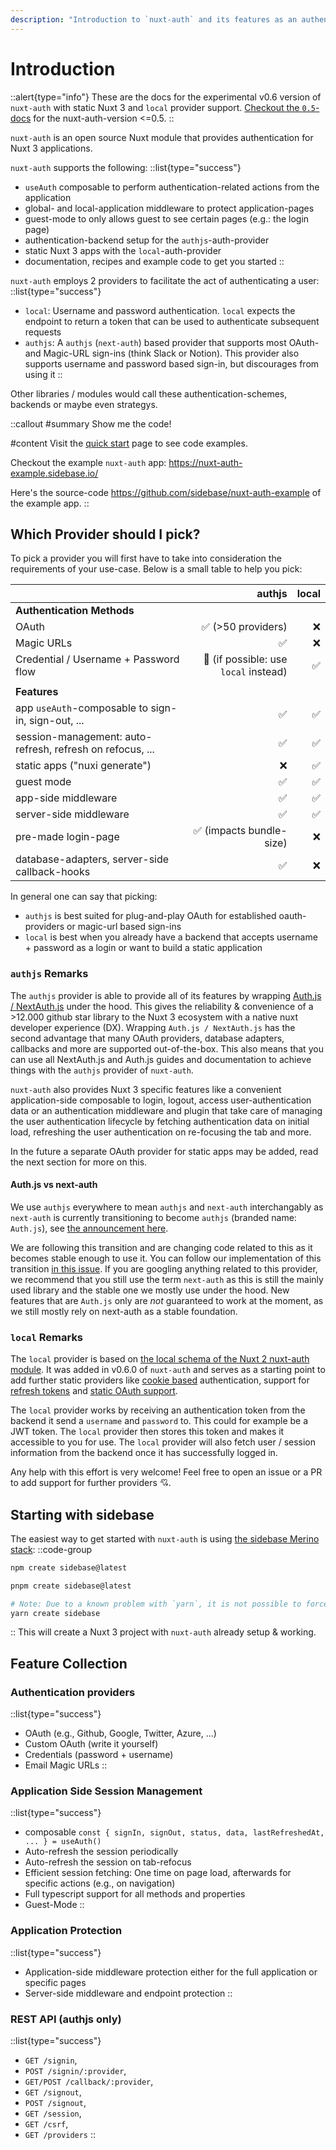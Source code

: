 ```yaml
---
description: "Introduction to `nuxt-auth` and its features as an authentication module for your Vue / Nuxt 3 application: authentication for static- and non-static Nuxt 3 applications."
---
```


# Introduction

::alert{type="info"}
These are the docs for the experimental v0.6 version of `nuxt-auth` with static Nuxt 3 and `local` provider support. [Checkout the `0.5`-docs](/nuxt-auth/getting-started) for the nuxt-auth-version <=0.5.
::

`nuxt-auth` is an open source Nuxt module that provides authentication for Nuxt 3 applications.

`nuxt-auth` supports the following:
::list{type="success"}
- `useAuth` composable to perform authentication-related actions from the application
- global- and local-application middleware to protect application-pages
- guest-mode to only allows guest to see certain pages (e.g.: the login page)
- authentication-backend setup for the `authjs`-auth-provider
- static Nuxt 3 apps with the `local`-auth-provider
- documentation, recipes and example code to get you started
::

`nuxt-auth` employs 2 providers to facilitate the act of authenticating a user:
::list{type="success"}
- `local`: Username and password authentication. `local` expects the endpoint to return a token that can be used to authenticate subsequent requests
- `authjs`: A `authjs` (`next-auth`) based provider that supports most OAuth- and Magic-URL sign-ins (think Slack or Notion). This provider also supports username and password based sign-in, but discourages from using it
::

Other libraries / modules would call these authentication-schemes, backends or maybe even strategys.

::callout
#summary
Show me the code!

#content
Visit the [quick start](/nuxt-auth/0.6/getting-started/quick-start) page to see code examples.

Checkout the example `nuxt-auth` app: https://nuxt-auth-example.sidebase.io/

Here's the source-code https://github.com/sidebase/nuxt-auth-example of the example app.
::

## Which Provider should I pick?

To pick a provider you will first have to take into consideration the requirements of your use-case. Below is a small table to help you pick:

|                                                           	|                               authjs 	| local 	|
|-----------------------------------------------------------	|-------------------------------------:	|------:	|
| **Authentication Methods**                                	|                                      	|       	|
| OAuth                                                     	|                    ✅ (>50 providers) 	|     ❌ 	|
| Magic URLs                                                	|                                    ✅ 	|     ❌ 	|
| Credential / Username + Password flow                     	| 🚧 (if possible: use `local` instead) 	|     ✅ 	|
|                                                           	|                                      	|       	|
| **Features**                                              	|                                      	|       	|
| app `useAuth`-composable to sign-in, sign-out, ...        	|                                    ✅ 	|     ✅ 	|
| session-management: auto-refresh, refresh on refocus, ... 	| ✅                                    	| ✅     	|
| static apps ("nuxi generate")                             	| ❌                                    	| ✅     	|
| guest mode                                                	| ✅                                    	| ✅     	|
| app-side middleware                                       	| ✅                                    	| ✅     	|
| server-side middleware                                    	| ✅                                    	| ✅     	|
| pre-made login-page                                       	| ✅ (impacts bundle-size)              	| ❌     	|
| database-adapters, server-side callback-hooks             	| ✅                                    	| ❌     	|

In general one can say that picking:
- `authjs` is best suited for plug-and-play OAuth for established oauth-providers or magic-url based sign-ins
- `local` is best when you already have a backend that accepts username + password as a login or want to build a static application

### `authjs` Remarks

The `authjs` provider is able to provide all of its features by wrapping [Auth.js / NextAuth.js](https://github.com/nextauthjs/next-auth) under the hood. This gives the reliability & convenience of a >12.000 github star library to the Nuxt 3 ecosystem with a native nuxt developer experience (DX). Wrapping `Auth.js / NextAuth.js` has the second advantage that many OAuth providers, database adapters, callbacks and more are supported out-of-the-box. This also means that you can use all NextAuth.js and Auth.js guides and documentation to achieve things with the `authjs` provider of `nuxt-auth`.

`nuxt-auth` also provides Nuxt 3 specific features like a convenient application-side composable to login, logout, access user-authentication data or an authentication middleware and plugin that take care of managing the user authentication lifecycle by fetching authentication data on initial load, refreshing the user authentication on re-focusing the tab and more.

In the future a separate OAuth provider for static apps may be added, read the next section for more on this.

#### Auth.js vs next-auth

We use `authjs` everywhere to mean `authjs` and `next-auth` interchangably as `next-auth` is currently transitioning to become `authjs` (branded name: `Auth.js`), see [the announcement here](https://twitter.com/balazsorban44/status/1603082914362986496).

We are following this transition and are changing code related to this as it becomes stable enough to use it. You can follow our implementation of this transition [in this issue](https://github.com/sidebase/nuxt-auth/0.6/issues/117). If you are googling anything related to this provider, we recommend that you still use the term `next-auth` as this is still the mainly used library and the stable one we mostly use under the hood. New features that are `Auth.js` only are _not_ guaranteed to work at the moment, as we still mostly rely on next-auth as a stable foundation.

### `local` Remarks

The `local` provider is based on [the local schema of the Nuxt 2 nuxt-auth module](https://auth.nuxtjs.org/schemes/local). It was added in v0.6.0 of `nuxt-auth` and serves as a starting point to add further static providers like [cookie based](https://auth.nuxtjs.org/schemes/cookie) authentication, support for [refresh tokens](https://auth.nuxtjs.org/schemes/refresh) and [static OAuth support](https://auth.nuxtjs.org/schemes/oauth2).

The `local` provider works by receiving an authentication token from the backend it send a `username` and `password` to. This could for example be a JWT token. The `local` provider then stores this token and makes it accessible to you for use. The `local` provider will also fetch user / session information from the backend once it has successfully logged in.

Any help with this effort is very welcome! Feel free to open an issue or a PR to add support for further providers 💘.

## Starting with sidebase

The easiest way to get started with `nuxt-auth` is using [the sidebase Merino stack](/sidebase):
::code-group
```bash [npm]
npm create sidebase@latest
```
```bash [pnpm]
pnpm create sidebase@latest
```
```bash [yarn]
# Note: Due to a known problem with `yarn`, it is not possible to force yarn to always use `@latest`: https://github.com/yarnpkg/yarn/issues/6587
yarn create sidebase
```
::
This will create a Nuxt 3 project with `nuxt-auth` already setup & working.

## Feature Collection

###  Authentication providers

::list{type="success"}
- OAuth (e.g., Github, Google, Twitter, Azure, ...)
- Custom OAuth (write it yourself)
- Credentials (password + username)
- Email Magic URLs
::

### Application Side Session Management

::list{type="success"}
- composable `const { signIn, signOut, status, data, lastRefreshedAt, ... } = useAuth()`
- Auto-refresh the session periodically
- Auto-refresh the session on tab-refocus
- Efficient session fetching: One time on page load, afterwards for specific actions (e.g., on navigation)
- Full typescript support for all methods and properties
- Guest-Mode
::

### Application Protection

::list{type="success"}
- Application-side middleware protection either for the full application or specific pages
- Server-side middleware and endpoint protection
::

### REST API (authjs only)

::list{type="success"}
- `GET /signin`,
- `POST /signin/:provider`,
- `GET/POST /callback/:provider`,
- `GET /signout`,
- `POST /signout`,
- `GET /session`,
- `GET /csrf`,
- `GET /providers`
::
